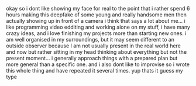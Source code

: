 






















okay so i dont like showing my face for real to the point that i rather spend 6 hours making this deepfake of some young and really handsome men then actually showing up in front of a camera i think that says a lot about me... i like programming video edditing and working alone on my stuff, i have many crazy ideas, and i love finishing my projects more than starting new ones. i am well organised in my surroundings, but it may seem different to an outside observer because I am not usually present in the real world here and now but rather sitting in my head thinking about everything but not the present moment... i generally approach things with a prepared plan but more general than a specific one. and i also dont like to improvise so i wrote this whole thing and have repeated it several times. yup thats it guess my type

